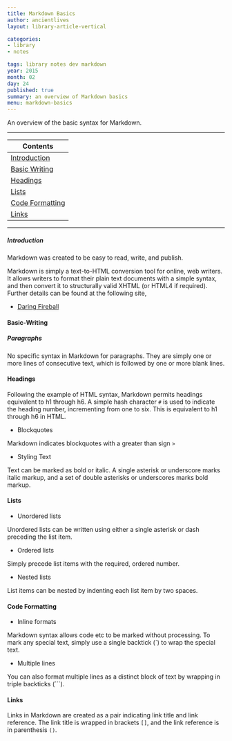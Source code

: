 ```yaml
---
title: Markdown Basics
author: ancientlives
layout: library-article-vertical

categories:
- library
- notes

tags: library notes dev markdown
year: 2015
month: 02
day: 24
published: true
summary: an overview of Markdown basics
menu: markdown-basics
---
```


An overview of the basic syntax for Markdown. 

***

Contents |
-----------|
[Introduction](#intro) |
[Basic Writing](#toc-bw) |
[Headings](#toc-headings) |
[Lists](#toc-lists) |
[Code Formatting](#toc-cf) |
[Links](#toc-links) |

***

<a id="intro"></a>
##### Introduction
Markdown was created to be easy to read, write, and publish.

Markdown is simply a text-to-HTML conversion tool for online, web writers. It allows writers to format their 
plain text documents with a simple syntax, and then convert it to structurally valid XHTML (or HTML4 if required).
Further details can be found at the following site,

  * [Daring Fireball](http://daringfireball.net/projects/markdown/)

<a id="toc-bw"></a>
#### Basic-Writing

##### Paragraphs
No specific syntax in Markdown for paragraphs. They are simply one or more lines of consecutive text, which 
is followed by one or more blank lines.

<a id="toc-headings"></a>
#### Headings
Following the example of HTML syntax, Markdown permits headings equivalent to h1 through h6.
A simple hash character `#` is used to indicate the heading number, incrementing from one to six.
This is equivalent to h1 through h6 in HTML.

* Blockquotes

Markdown indicates blockquotes with a greater than sign `>`

* Styling Text

Text can be marked as bold or italic. A single asterisk or underscore marks italic markup, and 
a set of double asterisks or underscores marks bold markup.

<a id="toc-lists"></a>
#### Lists

* Unordered lists

Unordered lists can be written using either a single asterisk or dash preceding the list item.

* Ordered lists

Simply precede list items with the required, ordered number.

* Nested lists

List items can be nested by indenting each list item by two spaces.

<a id="toc-cf"></a>
#### Code Formatting

* Inline formats

Markdown syntax allows code etc to be marked without processing. To mark any special text, simply
use a single backtick (`) to wrap the special text.

* Multiple lines

You can also format multiple lines as a distinct block of text by wrapping in
triple backticks (```).

<a id="toc-links"></a>
#### Links
Links in Markdown are created as a pair indicating link title and link reference.
The link title is wrapped in brackets `[]`, and the link reference is in parenthesis `()`.
